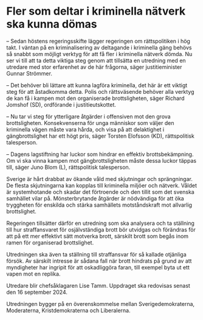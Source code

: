 # Fler som deltar i kriminella nätverk ska kunna dömas

– Sedan höstens regeringsskifte lägger regeringen om rättspolitiken i hög takt. I väntan på en kriminalisering av deltagande i kriminella gäng behövs så snabbt som möjligt verktyg för att få fler i kriminella nätverk dömda. Nu ser vi till att ta detta viktiga steg genom att tillsätta en utredning med en utredare med stor erfarenhet av de här frågorna, säger justitieminister Gunnar Strömmer.

– Det behöver bli lättare att kunna lagföra kriminella, det här är ett viktigt steg för att åstadkomma detta. Polis och rättsväsende behöver alla verktyg de kan få i kampen mot den organiserade brottsligheten, säger Richard Jomshof (SD), ordförande i justitieutskottet.

– Nu tar vi steg för ytterligare åtgärder i offensiven mot den grova brottsligheten. Konsekvenserna för unga människor som väljer den kriminella vägen måste vara hårda, och visa på att delaktighet i gängbrottslighet har ett högt pris, säger Torsten Elofsson (KD), rättspolitisk talesperson.

– Dagens lagstiftning har luckor som hindrar en effektiv brottsbekämpning. Om vi ska vinna kampen mot gängbrottsligheten måste dessa luckor täppas till, säger Juno Blom (L), rättspolitisk talesperson.

Sverige är hårt drabbat av ökande våld med skjutningar och sprängningar. De flesta skjutningarna kan kopplas till kriminella miljöer och nätverk. Våldet är systemhotande och skadar det förtroende och den tillit som det svenska samhället vilar på. Mönsterbrytande åtgärder är nödvändiga för att öka tryggheten för enskilda och stärka samhällets motståndskraft mot allvarlig brottslighet.

Regeringen tillsätter därför en utredning som ska analysera och ta ställning till hur straffansvaret för osjälvständiga brott bör utvidgas och förändras för att på ett mer effektivt sätt motverka brott, särskilt brott som begås inom ramen för organiserad brottslighet.

Utredningen ska även ta ställning till straffansvar för så kallade otjänliga försök. Av särskilt intresse är sådana fall när brott hindrats på grund av att myndigheter har ingripit för att oskadliggöra faran, till exempel byta ut ett vapen mot en replika.

Utredare blir chefsåklagaren Lise Tamm. Uppdraget ska redovisas senast den 16 september 2024.

Utredningen bygger på en överenskommelse mellan Sverigedemokraterna, Moderaterna, Kristdemokraterna och Liberalerna.
